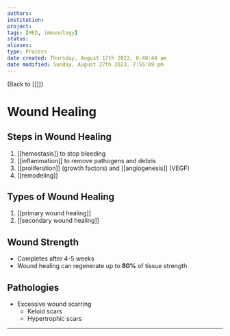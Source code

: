 ```yaml
---
authors: 
institution: 
project: 
tags: [MED, immunology]
status: 
aliases: 
type: Process
date created: Thursday, August 17th 2023, 8:48:44 am
date modified: Sunday, August 27th 2023, 7:55:09 pm
---
```


(Back to [[]])

# Wound Healing
## Steps in Wound Healing
1. [[hemostasis]] to stop bleeding
2. [[inflammation]] to remove pathogens and debris
3. [[proliferation]] (growth factors) and [[angiogenesis]] (VEGF)
4. [[remodeling]]
## Types of Wound Healing
1. [[primary wound healing]]
2. [[secondary wound healing]]
## Wound Strength
- Completes after 4-5 weeks
- Wound healing can regenerate up to **80%** of tissue strength
## Pathologies
- Excessive wound scarring
	- Keloid scars
	- Hypertrophic scars

---
